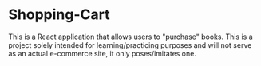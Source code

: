 # Shopping-Cart
This is a React application that allows users to "purchase" books. This is a project solely intended for learning/practicing purposes and will not serve as an actual e-commerce site, it only poses/imitates one. 
